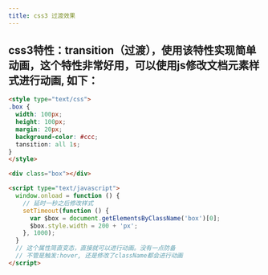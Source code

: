 ```yaml
---
title: css3 过渡效果
---
```


## css3特性：transition（过渡），使用该特性实现简单动画，这个特性非常好用，可以使用js修改文档元素样式进行动画, 如下：
```html
<style type="text/css">
.box {
  width: 100px;
  height: 100px;
  margin: 20px;
  background-color: #ccc;
  tansition: all 1s;
}
</style>

<div class="box"></div>

<script type="text/javascript">
  window.onload = function () {
	// 延时一秒之后修改样式
    setTimeout(function () {
      var $box = document.getElementsByClassName('box')[0];
      $box.style.width = 200 + 'px';
    }, 1000);
  }
  // 这个属性简直变态，直接就可以进行动画。没有一点防备
  // 不管是触发:hover, 还是修改了className都会进行动画
</script>
```

